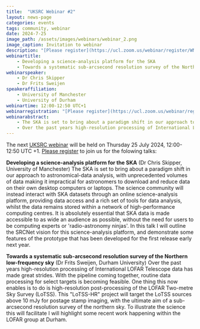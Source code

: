 ```yaml
---
title:  "UKSRC Webinar #2"
layout: news-page
categories: events
tags: community, webinar
date: 2024-7-25
image_path: /assets/images/webinars/webinar_2.png
image_caption: Invitation to webinar
description: "[Please register](https://ucl.zoom.us/webinar/register/WN_vIEHTvaWTLyMgl25njSgaA#/registration) to join us for the folowing talks:"
webinartitle: 
    - Developing a science-analysis platform for the SKA 
    - Towards a systematic sub-arcsecond resolution survey of the Northern low-frequency sky
webinarspeaker: 
    - Dr Chris Skipper
    - Dr Frits Sweijen
speakeraffiliation: 
    - University of Manchester
    - University of Durham
webinartime: 12:00-12:50 UTC+1
webinarregistration: "[Please register](https://ucl.zoom.us/webinar/register/WN_vIEHTvaWTLyMgl25njSgaA#/registration) to join us for the folowing talks:"
webinarabstract: 
    - The SKA is set to bring about a paradigm shift in our approach to astronomical-data analysis, with unprecedented volumes of data making it impractical for astronomers to download and reduce data on their own desktop computers or laptops. The science community will instead interact with SKA datasets through an online science-analysis platform, providing data access and a rich set of tools for data analysis, whilst the data remains stored within a network of high-performance computing centres. It is absolutely essential that SKA data is made accessible to as wide an audience as possible, without the need for users to be computing experts or 'radio-astronomy ninjas'. In this talk I will outline the SRCNet vision for this science-analysis platform, and demonstrate some features of the prototype that has been developed for the first release early next year.
    - Over the past years high-resolution processing of International LOFAR Telescope data has made great strides. With the pipeline coming together, routine data processing for select targets is becoming feasible. One thing this now enables is to do is high-resolution post-processing of the LOFAR Two-metre Sky Survey (LoTSS). This "LoTSS-HR" project will target the LoTSS sources above 10 mJy for postage stamp imaging, with the ultimate aim of a sub-arcsecond resolution survey of the northern sky. To illustrate the science this will facilitate I will highlight some recent work happening within the LOFAR group at Durham.
---
```


The next [UKSRC webinar](https://www.uksrc.org/webinar-series/) will be held on Thursday 25 July 2024, 12:00-12:50 UTC +1. [Please register](https://ucl.zoom.us/webinar/register/WN_vIEHTvaWTLyMgl25njSgaA#/registration) to join us for the folowing talks:

**Developing a science-analysis platform for the SKA** (Dr Chris Skipper, University of Manchester)
The SKA is set to bring about a paradigm shift in our approach to astronomical-data analysis, with unprecedented volumes of data making it impractical for astronomers to download and reduce data on their own desktop computers or laptops. The science community will instead interact with SKA datasets through an online science-analysis platform, providing data access and a rich set of tools for data analysis, whilst the data remains stored within a network of high-performance computing centres. It is absolutely essential that SKA data is made accessible to as wide an audience as possible, without the need for users to be computing experts or 'radio-astronomy ninjas'. In this talk I will outline the SRCNet vision for this science-analysis platform, and demonstrate some features of the prototype that has been developed for the first release early next year.

**Towards a systematic sub-arcsecond resolution survey of the Northern low-frequency sky** (Dr Frits Sweijen, Durham University)
Over the past years high-resolution processing of International LOFAR Telescope data has made great strides. With the pipeline coming together, routine data processing for select targets is becoming feasible. One thing this now enables is to do is high-resolution post-processing of the LOFAR Two-metre Sky Survey (LoTSS). This "LoTSS-HR" project will target the LoTSS sources above 10 mJy for postage stamp imaging, with the ultimate aim of a sub-arcsecond resolution survey of the northern sky. To illustrate the science this will facilitate I will highlight some recent work happening within the LOFAR group at Durham.

